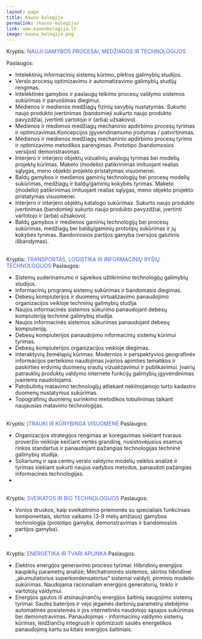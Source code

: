 ```yaml
---
layout: page
title: Kauno kolegija
permalink: /kauno-kolegija/
link: www.kaunokolegija.lt
image: kauno_kolegija.png
---
```


<div style="display:inline">Kryptis:</div>
<div style="display:inline; color: #4a5ecf"> NAUJI GAMYBOS PROCESAI, MEDŽIAGOS IR TECHNOLOGIJOS </div>

Paslaugos:

- Intelektinių informacinių sistemų kūrimo, plėtros galimybių studijos.
- Verslo procesų optimizavimo ir automatizavimo galimybių studijų rengimas.
- Intelektinės gamybos ir paslaugų teikimo procesų valdymo sistemos sukūrimas ir paruošimas diegimui.
- Medienos ir  medienos medžiagų fizinių savybių nustatymas. Sukurto naujo produkto įvertinimas (bandomieji sukurto naujo produkto pavyzdžiai, įvertinti vartotojo ir (arba) užsakovo).
- Medienos  ir medienos medžiagų mechaninio apdirbimo procesų tyrimas ir optimizavimas.Koncepcijos įgyvendinamumo įrodymas / patvirtinimas.
- Medienos  ir medienos medžiagų mechaninio apdirbimo procesų tyrimo ir optimizavimo metodikos parengimas. Prototipo (bandomosios versijos) demonstravimas.
- Interjero ir interjero objektų vizualinių analogų tyrimas bei modelių projektų kūrimas. Maketo (modelio) patikrinimas imituojant realias sąlygas, meno objekto projekto pristatymas visuomenei.
- Baldų gamybos ir medienos gaminių technologijų bei procesų modelių sukūrimas, medžiagų ir baldų/gaminių kokybės tyrimas. Maketo (modelio) patikrinimas imituojant realias sąlygas, meno objekto projekto pristatymas visuomenei.
- Interjero ir interjero objektų katalogo sukūrimas. Sukurto naujo produkto įvertinimas (bandomieji sukurto naujo produkto pavyzdžiai, įvertinti vartotojo ir (arba) užsakovo).
- Baldų gamybos ir medienos gaminių technologijų bei procesų sukūrimas, medžiagų bei baldų/gaminių prototipų sukūrimas ir jų kokybės tyrimas. Bandomosios partijos gamyba (versijos galutinis išbandymas).

<br>

<div style="display:inline">Kryptis:</div>
<div style="display:inline; color: #4a5ecf"> TRANSPORTAS, LOGISTIKA IR INFORMACINIŲ RYŠIŲ TECHNOLOGIJOS</div>
Paslaugos:

- Sistemų suderinamumo ir sąveikos užtikrinimo technologijų  galimybių studijos.
- Informacinių programų sistemų sukūrimas ir bandomasis diegimas.
- Debesų kompiuterijos ir duomenų virtualizavimo panaudojimo organizacijos veikloje techninių galimybių studija.
- Naujos informacinės sistemos sūkurimo panaudojant debesų kompiuteriją techninė galimybių studija.
- Naujos informacinės sistemos sūkurimas panaudojant debesų kompiuteriją.
- Debesų kompiuterijos panaudojimo informacinių sistemų kūrimui tyrimas.
- Debesų kompiuterijos organizacijos veikloje diegimas.
- Interaktyvių žemėlapių  kūrimas.  Modernios  ir perspektyvios geografinės informacijos perteikimo naudojimas įvairios apimties  tematikos ir paskirties  erdvinių duomenų srautų vizualizavimui ir publikavimui. Įvairių patrauklių produktų valdymo internete funkcijų galimybių  įgyvendinimas įvairiems naudotojams.
- Patobulintų matavimo technologijų atliekant nekilnojamojo turto kadastro duomenų nustatymus sukūrimas.
- Topografinių duomenų surinkimo metodikos tobulinimas  taikant naujausias matavimo technologijas.

<br>
<div style="display:inline">Kryptis:</div>
<div style="display:inline; color: #4a5ecf"> ĮTRAUKI IR KŪRYBINGA VISUOMENĖ </div>
Paslaugos:

- Organizacijos strategijos rengimas ar koregavimas siekiant tvaraus proveržio veikloje keičiant vertės grandinę, nusistovėjusius esamus rinkos standartus ir panaudojant pažangias technologijas techninė galimybių studija.
- Soliariumų ir spa centrų verslo valdymo modelių veiklos analizė ir tyrimas siekiant sukurti naujus vadybos metodus, panaudoti pažangias informacines technologijas.
- 

<br>
<div style="display:inline">Kryptis:</div>
<div style="display:inline; color: #4a5ecf"> SVEIKATOS IR BIO TECHNOLOGIJOS </div>
Paslaugos:

- Vonios druskos, kaip sveikatinimo priemonės su specialiais funkciniais komponentais, skirtos vaikams (3-9 metų amžiaus) gamybos  technologija (prototipo gamyba, demonstravimas ir bandomosios partijos gamyba).
- 
<br>
<div style="display:inline">Kryptis:</div>
<div style="display:inline; color: #4a5ecf"> ENERGETIKA IR TVARI APLINKA </div>
Paslaugos:

- Elektros energijos generavimo proceso tyrimai: Hibridinių energijos kaupiklių parametrų analizė; Mechatroninės sistemos, skirtos hibridinei „akumuliatorius superkondensatorius“ sistemai valdyti, pirminio modelio sukūrimas.  Naudojama racionaliam energijos generatorių, tinklo ir vartotojų valdymui.
- Energijos gautos iš atsinaujinančių energijos šaltinių saugojimo sistemų tyrimai: Saulės baterijos ir vėjo jėgainės darbinių parametrų stebėjimo automatinės posistemės  ir jos internetinės naudotojo sąsajos sukūrimas bei demonstravimas.
Panaudojimas - informacinių valdymo sistemų kūrimas, leidžiančių integruoti ir optimizuoti saulės energetikos panaudojimą kartu su kitais energijos šaltiniais.
